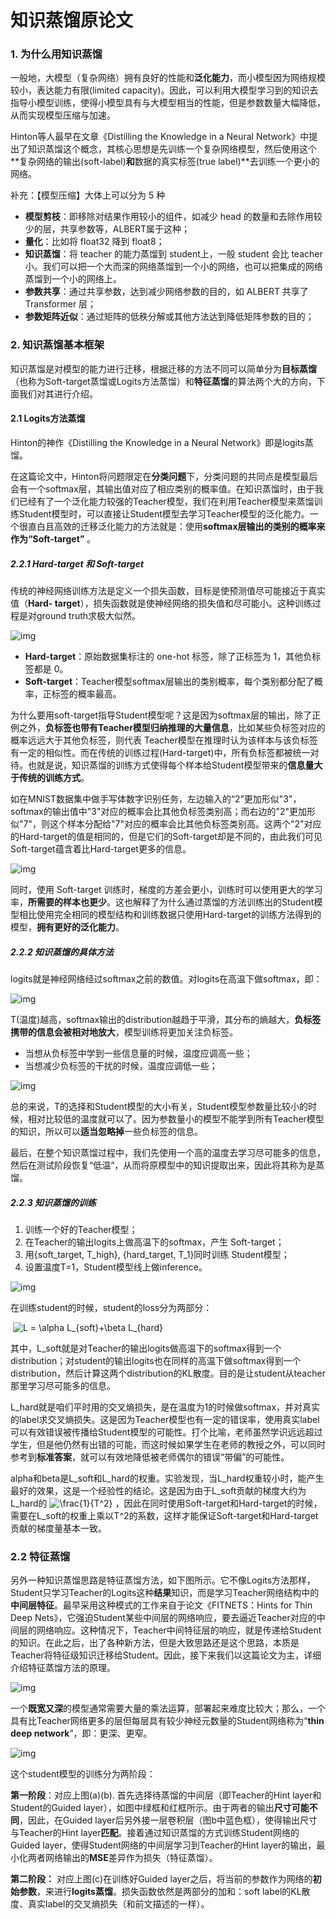 # 知识蒸馏原论文

### 1. 为什么用知识蒸馏

一般地，大模型（复杂网络）拥有良好的性能和**泛化能力**，而小模型因为网络规模较小，表达能力有限(limited capacity)。因此，可以利用大模型学习到的知识去指导小模型训练，使得小模型具有与大模型相当的性能，但是参数数量大幅降低，从而实现模型压缩与加速。

Hinton等人最早在文章《Distilling the Knowledge in a Neural Network》中提出了知识蒸馏这个概念，其核心思想是先训练一个复杂网络模型，然后使用这个**复杂网络的输出(soft-label)**和**数据的真实标签(true label)**去训练一个更小的网络。

补充：【模型压缩】大体上可以分为 5 种

- **模型剪枝**：即移除对结果作用较小的组件，如减少 head 的数量和去除作用较少的层，共享参数等，ALBERT属于这种；
- **量化**：比如将 float32 降到 float8；
- **知识蒸馏**：将 teacher 的能力蒸馏到 student上，一般 student 会比 teacher 小。我们可以把一个大而深的网络蒸馏到一个小的网络，也可以把集成的网络蒸馏到一个小的网络上。
- **参数共享**：通过共享参数，达到减少网络参数的目的，如 ALBERT 共享了 Transformer 层；
- **参数矩阵近似**：通过矩阵的低秩分解或其他方法达到降低矩阵参数的目的；



### 2. 知识蒸馏基本框架

知识蒸馏是对模型的能力进行迁移，根据迁移的方法不同可以简单分为**目标蒸馏**（也称为Soft-target蒸馏或Logits方法蒸馏）和**特征蒸馏**的算法两个大的方向，下面我们对其进行介绍。

#### 2.1 Logits方法蒸馏

Hinton的神作《Distilling the Knowledge in a Neural Network》即是logits蒸馏。

在这篇论文中，Hinton将问题限定在**分类问题**下，分类问题的共同点是模型最后会有一个softmax层，其输出值对应了相应类别的概率值。在知识蒸馏时，由于我们已经有了一个泛化能力较强的Teacher模型，我们在利用Teacher模型来蒸馏训练Student模型时，可以直接让Student模型去学习Teacher模型的泛化能力。一个很直白且高效的迁移泛化能力的方法就是：使用**softmax层输出的类别的概率来作为“Soft-target”** 。

##### 2.2.1 Hard-target 和 Soft-target

传统的神经网络训练方法是定义一个损失函数，目标是使预测值尽可能接近于真实值（**Hard- target**），损失函数就是使神经网络的损失值和尽可能小。这种训练过程是对ground truth求极大似然。

![img](https://pic1.zhimg.com/80/v2-cfcc043e7b340b32fefd7f18338fdf57_1440w.png)

- **Hard-target**：原始数据集标注的 one-hot 标签，除了正标签为 1，其他负标签都是 0。
- **Soft-target**：Teacher模型softmax层输出的类别概率，每个类别都分配了概率，正标签的概率最高。

为什么要用soft-target指导Student模型呢？这是因为softmax层的输出，除了正例之外，**负标签也带有Teacher模型归纳推理的大量信息**，比如某些负标签对应的概率远远大于其他负标签，则代表 Teacher模型在推理时认为该样本与该负标签有一定的相似性。而在传统的训练过程(Hard-target)中，所有负标签都被统一对待。也就是说，知识蒸馏的训练方式使得每个样本给Student模型带来的**信息量大于传统的训练方式**。

如在MNIST数据集中做手写体数字识别任务，左边输入的“2”更加形似"3"，softmax的输出值中"3"对应的概率会比其他负标签类别高；而右边的"2"更加形似"7"，则这个样本分配给"7"对应的概率会比其他负标签类别高。这两个"2"对应的Hard-target的值是相同的，但是它们的Soft-target却是不同的，由此我们可见Soft-target蕴含着比Hard-target更多的信息。

![img](https://pic2.zhimg.com/80/v2-27bb8216af7646c515dfc56db7307e9c_1440w.png)

同时，使用 Soft-target 训练时，梯度的方差会更小，训练时可以使用更大的学习率，**所需要的样本也更少**。这也解释了为什么通过蒸馏的方法训练出的Student模型相比使用完全相同的模型结构和训练数据只使用Hard-target的训练方法得到的模型，**拥有更好的泛化能力**。



##### 2.2.2 知识蒸馏的具体方法

logits就是神经网络经过softmax之前的数值。对logits在高温下做softmax，即：

![img](https://pic1.zhimg.com/80/v2-6fedd2ebb65dac63e8daecfb66314e95_1440w.png)

T(温度)越高，softmax输出的distribution越趋于平滑，其分布的熵越大，**负标签携带的信息会被相对地放大**，模型训练将更加关注负标签。

- 当想从负标签中学到一些信息量的时候，温度应调高一些；
- 当想减少负标签的干扰的时候，温度应调低一些；

![img](https://pic2.zhimg.com/80/v2-74e47375fffee4771456d3970daa4b13_1440w.png)

总的来说，T的选择和Student模型的大小有关，Student模型参数量比较小的时候，相对比较低的温度就可以了。因为参数量小的模型不能学到所有Teacher模型的知识，所以可以**适当忽略掉**一些负标签的信息。

最后，在整个知识蒸馏过程中，我们先使用一个高的温度去学习尽可能多的信息，然后在测试阶段恢复“低温“，从而将原模型中的知识提取出来，因此将其称为是蒸馏。



##### 2.2.3 知识蒸馏的训练

1. 训练一个好的Teacher模型；
2. 在Teacher的输出logits上做高温下的softmax，产生 Soft-target；
3. 用{soft_target, T_high}, {hard_target, T_1}同时训练 Student模型；
4. 设置温度T=1，Student模型线上做inference。

![img](https://pic3.zhimg.com/80/v2-cd3c7478971d8b821e6a89f2df5298e4_1440w.png)

在训练student的时候，student的loss分为两部分：

​                                                                             ![L = \alpha L_{soft}+\beta L_{hard}](https://www.zhihu.com/equation?tex=L%20%3D%20%5Calpha%20L_%7Bsoft%7D%2B%5Cbeta%20L_%7Bhard%7D)  

其中，L_soft就是对Teacher的输出logits做高温下的softmax得到一个distribution；对student的输出logits也在同样的高温下做softmax得到一个distribution，然后计算这两个distribution的KL散度。目的是让student从teacher那里学习尽可能多的信息。

L_hard就是咱们平时用的交叉熵损失，是在温度为1的时候做softmax，并对真实的label求交叉熵损失。这是因为Teacher模型也有一定的错误率，使用真实label可以有效错误被传播给Student模型的可能性。打个比喻，老师虽然学识远远超过学生，但是他仍然有出错的可能，而这时候如果学生在老师的教授之外，可以同时参考到**标准答案**，就可以有效地降低被老师偶尔的错误“带偏”的可能性。

alpha和beta是L_soft和L_hard的权重。实验发现，当L_hard权重较小时，能产生最好的效果，这是一个经验性的结论。这是因为由于L_soft贡献的梯度大约为L_hard的 ![\frac{1}{T^2}](https://www.zhihu.com/equation?tex=%5Cfrac%7B1%7D%7BT%5E2%7D)  ，因此在同时使用Soft-target和Hard-target的时候，需要在L_soft的权重上乘以T^2的系数，这样才能保证Soft-target和Hard-target贡献的梯度量基本一致。



### 2.2 特征蒸馏

另外一种知识蒸馏思路是特征蒸馏方法，如下图所示。它不像Logits方法那样，Student只学习Teacher的Logits这种**结果**知识，而是学习Teacher网络结构中的**中间层特征**。最早采用这种模式的工作来自于论文《FITNETS：Hints for Thin Deep Nets》，它强迫Student某些中间层的网络响应，要去逼近Teacher对应的中间层的网络响应。这种情况下，Teacher中间特征层的响应，就是传递给Student的知识。在此之后，出了各种新方法，但是大致思路还是这个思路，本质是Teacher将特征级知识迁移给Student。因此，接下来我们以这篇论文为主，详细介绍特征蒸馏方法的原理。

![img](https://pic1.zhimg.com/80/v2-a2fa7513a86946809a2be233e4ad7808_1440w.png)

一个**既宽又深**的模型通常需要大量的乘法运算，部署起来难度比较大；那么，一个具有比Teacher网络更多的层但每层具有较少神经元数量的Student网络称为“**thin deep network**”，即：更深、更窄。

![img](https://pic1.zhimg.com/80/v2-19b9d0f721a69f59e7240c086a092095_1440w.png)

这个student模型的训练分为两阶段：

**第一阶段**：对应上图(a)(b). 首先选择待蒸馏的中间层（即Teacher的Hint layer和Student的Guided layer），如图中绿框和红框所示。由于两者的输出**尺寸可能不同**，因此，在Guided layer后另外接一层卷积层（图b中蓝色框），使得输出尺寸与Teacher的Hint layer**匹配**。接着通过知识蒸馏的方式训练Student网络的Guided layer，使得Student网络的中间层学习到Teacher的Hint layer的输出，最小化两者网络输出的**MSE**差异作为损失（特征蒸馏）。

**第二阶段：** 对应上图(c)在训练好Guided layer之后，将当前的参数作为网络的**初始参数**，来进行**logits蒸馏**。损失函数依然是两部分的加和：soft label的KL散度、真实label的交叉熵损失（和前文描述的一样）。

